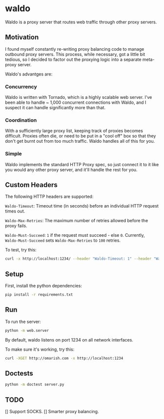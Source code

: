 # waldo

Waldo is a proxy server that routes web traffic through other proxy servers.

## Motivation

I found myself constantly re-writing proxy balancing code to manage outbound
proxy servers. This process, while necessary, got a little bit tedious, so I
decided to factor out the proxying logic into a separate meta-proxy server.

[How it works]: Graphics/How-It-Works.png

Waldo's advantges are:

### Concurrency

Waldo is written with Tornado, which is a highly scalable web server. I've been
able to handle ~ 1,000 concurrent connections with Waldo, and I suspect it can
handle significantly more than that.

### Coordination

With a sufficiently large proxy list, keeping track of proxies becomes difficult.
Proxies often die, or need to be put in a "cool off" box so that they don't get
burnt out from too much traffic. Waldo handles all of this for you.

### Simple

Waldo implements the standard HTTP Proxy spec, so just connect it to it like you
would any other proxy server, and it'll handle the rest for you.

## Custom Headers

The following HTTP headers are supported:

`Waldo-Timeout`: Timeout time (in seconds) before an individual HTTP request times out.

`Waldo-Max-Retries`: The maximum number of retries allowed before the proxy fails.

`Waldo-Must-Succeed`: `1` if the request must succeed - else `0`. Currently, `Waldo-Must-Succeed` sets `Waldo-Max-Retries` to `100` retries.

To test, try this:

```bash
curl -x http://localhost:1234/ --header "Waldo-Timeout: 1" --header "Waldo-Max-Retries: 1" --verbose http://omarish.com
```

## Setup

First, install the python dependencies:

```bash
pip install -r requirements.txt
```

## Run

To run the server:

```bash
python -m web.server
```

By default, waldo listens on port 1234 on all network interfaces.

To make sure it's working, try this:

```bash
curl -XGET http://omarish.com -x http://localhost:1234
```

## Doctests

```bash
python -m doctest server.py
```

## TODO

[] Support SOCKS.
[] Smarter proxy balancing.
